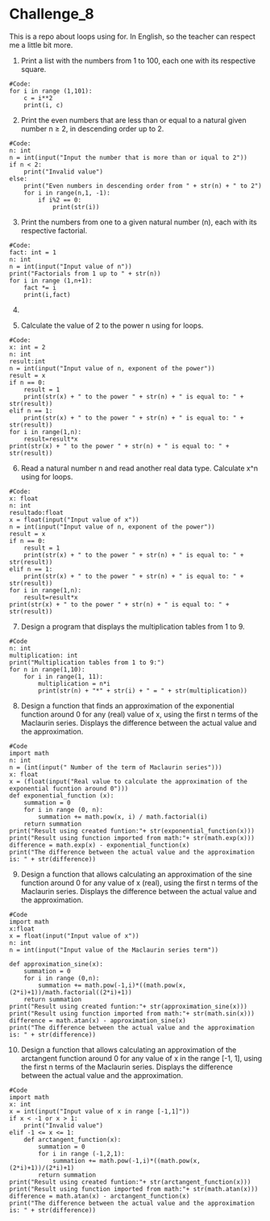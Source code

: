 # Challenge_8
This is a repo about loops using for. In English, so the teacher can respect me a little bit more. 

1. Print a list with the numbers from 1 to 100, each one with its respective square. 
```
#Code:
for i in range (1,101):
    c = i**2
    print(i, c)
```
2. Print the even numbers that are less than or equal to a natural given number n ≥ 2, in descending order up to 2. 
```
#Code:
n: int
n = int(input("Input the number that is more than or iqual to 2"))
if n < 2:
    print("Invalid value")
else:
    print("Even numbers in descending order from " + str(n) + " to 2")
    for i in range(n,1, -1):
        if i%2 == 0:
            print(str(i))
```

3. Print the numbers from one to a given natural number (n), each with its respective factorial.
```
#Code:
fact: int = 1
n: int
n = int(input("Input value of n"))
print("Factorials from 1 up to " + str(n))
for i in range (1,n+1):
    fact *= i 
    print(i,fact)   
```
4. 

5. Calculate the value of 2 to the power n using for loops. 
```
#Code:
x: int = 2
n: int
result:int
n = int(input("Input value of n, exponent of the power"))
result = x
if n == 0:
    result = 1
    print(str(x) + " to the power " + str(n) + " is equal to: " + str(result))
elif n == 1:
    print(str(x) + " to the power " + str(n) + " is equal to: " + str(result))
for i in range(1,n):
    result=result*x
print(str(x) + " to the power " + str(n) + " is equal to: " + str(result))
```
6. Read a natural number n and read another real data type. Calculate x^n using for loops. 
```
#Code:
x: float
n: int
resultado:float
x = float(input("Input value of x"))
n = int(input("Input value of n, exponent of the power"))
result = x
if n == 0:
    result = 1
    print(str(x) + " to the power " + str(n) + " is equal to: " + str(result))
elif n == 1:
    print(str(x) + " to the power " + str(n) + " is equal to: " + str(result))
for i in range(1,n):
    result=result*x
print(str(x) + " to the power " + str(n) + " is equal to: " + str(result))
```

7. Design a program that displays the multiplication tables from 1 to 9. 
```
#Code
n: int
multiplication: int
print("Multiplication tables from 1 to 9:")
for n in range(1,10):
    for i in range(1, 11):
        multiplication = n*i
        print(str(n) + "*" + str(i) + " = " + str(multiplication))
```
8. Design a function that finds an approximation of the exponential function around 0 for any (real) value of x, using the first n terms of the Maclaurin series. Displays the difference between the actual value and the approximation. 
```
#Code
import math
n: int
n = (int(input(" Number of the term of Maclaurin series")))
x: float
x = (float(input("Real value to calculate the approximation of the exponential fucntion around 0")))
def exponential_function (x):
    summation = 0
    for i in range (0, n):
        summation += math.pow(x, i) / math.factorial(i)
    return summation
print("Result using created funtion:"+ str(exponential_function(x)))
print("Result using function imported from math:"+ str(math.exp(x))) 
difference = math.exp(x) - exponential_function(x)
print("The difference between the actual value and the approximation is: " + str(difference))
```
9. Design a function that allows calculating an approximation of the sine function around 0 for any value of x (real), using the first n terms of the Maclaurin series. Displays the difference between the actual value and the approximation.
```
#Code
import math
x:float
x = float(input("Input value of x"))
n: int
n = int(input("Input value of the Maclaurin series term"))

def approximation_sine(x):
    summation = 0
    for i in range (0,n):
        summation += math.pow(-1,i)*((math.pow(x,(2*i)+1))/math.factorial((2*i)+1))
    return summation
print("Result using created funtion:"+ str(approximation_sine(x)))
print("Result using function imported from math:"+ str(math.sin(x)))
difference = math.atan(x) - approximation_sine(x)
print("The difference between the actual value and the approximation is: " + str(difference))
```
10. Design a function that allows calculating an approximation of the arctangent function around 0 for any value of x in the range [-1, 1], using the first n terms of the Maclaurin series. Displays the difference between the actual value and the approximation.
```
#Code
import math
x: int
x = int(input("Input value of x in range [-1,1]"))
if x < -1 or x > 1:
    print("Invalid value")
elif -1 <= x <= 1:
    def arctangent_function(x):
        summation = 0
        for i in range (-1,2,1):
            summation += math.pow(-1,i)*((math.pow(x,(2*i)+1))/(2*i)+1)
        return summation
print("Result using created funtion:"+ str(arctangent_function(x)))
print("Result using function imported from math:"+ str(math.atan(x))) 
difference = math.atan(x) - arctangent_function(x)
print("The difference between the actual value and the approximation is: " + str(difference))
```
